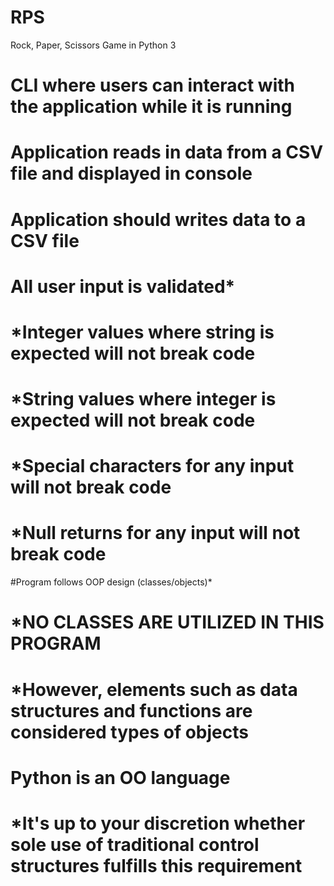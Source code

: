 # RPS
Rock, Paper, Scissors Game in Python 3

# CLI where users can interact with the application while it is running
# Application reads in data from a CSV file and displayed in console
# Application should writes data to a CSV file
# All user input is validated*
  # *Integer values where string is expected will not break code
  # *String values where integer is expected will not break code
  # *Special characters for any input will not break code
  # *Null returns for any input will not break code
#Program follows OOP design (classes/objects)*
  # *NO CLASSES ARE UTILIZED IN THIS PROGRAM
  # *However, elements such as data structures and functions are considered types of objects
  # Python is an OO language
  # *It's up to your discretion whether sole use of traditional control structures fulfills this requirement
  
